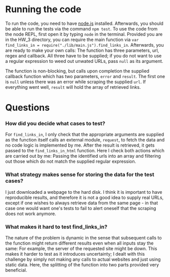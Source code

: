 # Running the code

To run the code, you need to have [node.js](http://nodejs.org/) installed.
Afterwards, you should be able to run the tests via the command `npm test`.
To use the code from the node REPL, first open it by typing `node` in the terminal.
Provided you are in the HW_3 directory, you can require the main function via
`var find_links_in = require("./lib/main.js").find_links_in`. Afterwards, you are
ready to make your own calls: The function has three parameters, url, regex
and callback. All three have to be supplied; if you do not want to use a regular expression to weed
out unwated URLs, pass `null` as its argument.

The function is non-blocking, but calls upon completion the supplied callback function
which has two parameters, `error` and `result`. The first one is `null` unless
there was an error while scraping the supplied `url`. If everything went well,
`result` will hold the array of retrieved links.

# Questions

### How did you decide what cases to test?

For `find_links_in`, I only check that the appropriate arguments are supplied as
the function itself calls an external module, `request`, to fetch the data and no
code logic is implemented by me. After the result is retrieved, it gets passed to
the `find_links_in_html` function. Here I check both actions which are carried out by me:
Passing the identified urls into an array and filtering out those which do not match the
supplied regular expression.

### What strategy makes sense for storing the data for the test cases?
I just downloaded a webpage to the hard disk. I think it is important to have reproducible
results, and therefore it is not a good idea to supply real URLs, except if one wishes
to always retrieve data from the same page - in that case one would want one's tests to fail
to alert oneself that the scraping does not work anymore.

### What makes it hard to test find_links_in?
The nature of the problem is dynamic in the sense that subsequent calls to the function might
return different results even when all inputs stay the same: For example, the server of the requested
site might be down. This makes it harder to test as it introduces uncertainty; I dealt with this
challenge by simply not making any calls to actual websites and just using static data. Here,
the splitting of the function into two parts provided very beneficial.
